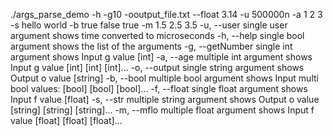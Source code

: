 ./args_parse_demo -h -g10 -ooutput_file.txt --float 3.14 -u 500000n -a 1 2 3 -s hello world -b true false true -m 1.5 2.5 3.5
  -u, --user    single user argument shows time converted to microseconds
  -h, --help    single bool argument shows the list of the arguments
  -g, --getNumber    single int argument shows Input g value [int]
  -a, --age    multiple int argument shows Input g value [int] [int] [int]...
  -o, --output    single string argument shows Output o value [string]
  -b, --bool    multiple bool argument shows Input multi bool values: [bool] [bool] [bool]...
  -f, --float    single float argument shows Input f value [float]
  -s, --str    multiple string argument shows Output o value [string] [string] [string]...
  -m, --mflo    multiple float argument shows Input f value [float] [float] [float]...
